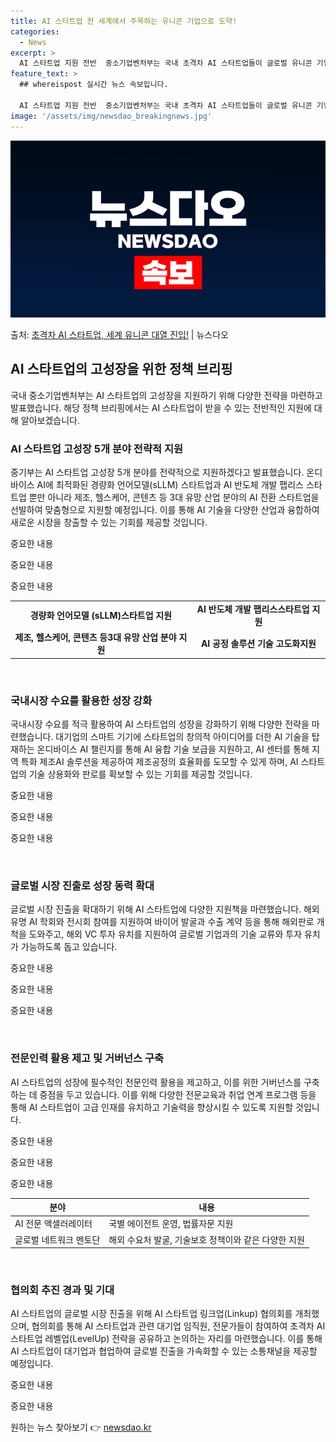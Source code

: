 ```yaml
---
title: AI 스타트업 전 세계에서 주목하는 유니콘 기업으로 도약!
categories:
  - News
excerpt: >
  AI 스타트업 지원 전반  중소기업벤처부는 국내 초격차 AI 스타트업들이 글로벌 유니콘 기업으로 성장할 수 …
feature_text: >
  ## whereispost 실시간 뉴스 속보입니다.

  AI 스타트업 지원 전반  중소기업벤처부는 국내 초격차 AI 스타트업들이 글로벌 유니콘 기업으로 성장할 수 …
image: '/assets/img/newsdao_breakingnews.jpg'
---
```


![뉴스다오 속보](/assets/img/newsdao_breakingnews.jpg)

<p>출처: <a href="https://newsdao.kr/4729" rel="dofollow">초격차 AI 스타트업, 세계 유니콘 대열 진입!</a> | 뉴스다오</p>

<h2 data-ke-size="size26">AI 스타트업의 고성장을 위한 정책 브리핑</h2>

국내 중소기업벤처부는 AI 스타트업의 고성장을 지원하기 위해 다양한 전략을 마련하고 발표했습니다. 해당 정책 브리핑에서는 AI 스타트업이 받을 수 있는 전반적인 지원에 대해 알아보겠습니다.

<h3>AI 스타트업 고성장 5개 분야 전략적 지원</h3>
중기부는 AI 스타트업 고성장 5개 분야를 전략적으로 지원하겠다고 발표했습니다. 온디바이스 AI에 최적화된 경량화 언어모델(sLLM) 스타트업과 AI 반도체 개발 팹리스 스타트업 뿐만 아니라 제조, 헬스케어, 콘텐츠 등 3대 유망 산업 분야의 AI 전환 스타트업을 선발하여 맞춤형으로 지원할 예정입니다. 이를 통해 AI 기술을 다양한 산업과 융합하여 새로운 시장을 창출할 수 있는 기회를 제공할 것입니다.

중요한 내용

중요한 내용

중요한 내용

<table>
	<tr>
		<td style="text-align: center; height: 17px;"><b>경량화 언어모델 (sLLM)스타트업 지원</b></td>
		<td style="text-align: center; height: 17px;"><b>AI 반도체 개발 팹리스스타트업 지원</b></td>
	</tr>
	<tr>
		<td style="text-align: center; height: 17px;"><b>제조, 헬스케어, 콘텐츠 등3대 유망 산업 분야 지원</b></td>
		<td style="text-align: center; height: 17px;"><b>AI 공정 솔루션 기술 고도화지원</b></td>
	</tr>
</table>

<p data-ke-size="size16">&nbsp;</p>

<h3>국내시장 수요를 활용한 성장 강화</h3>
국내시장 수요를 적극 활용하여 AI 스타트업의 성장을 강화하기 위해 다양한 전략을 마련했습니다. 대기업의 스마트 기기에 스타트업의 창의적 아이디어를 더한 AI 기술을 탑재하는 온디바이스 AI 챌린지를 통해 AI 융합 기술 보급을 지원하고, AI 센터를 통해 지역 특화 제조AI 솔루션을 제공하여 제조공정의 효율화를 도모할 수 있게 하며, AI 스타트업의 기술 상용화와 판로를 확보할 수 있는 기회를 제공할 것입니다.

중요한 내용

중요한 내용

중요한 내용

<p data-ke-size="size16">&nbsp;</p>

<h3>글로벌 시장 진출로 성장 동력 확대</h3>
글로벌 시장 진출을 확대하기 위해 AI 스타트업에 다양한 지원책을 마련했습니다. 해외 유명 AI 학회와 전시회 참여를 지원하여 바이어 발굴과 수출 계약 등을 통해 해외판로 개척을 도와주고, 해외 VC 투자 유치를 지원하여 글로벌 기업과의 기술 교류와 투자 유치가 가능하도록 돕고 있습니다.

중요한 내용

중요한 내용

중요한 내용

<p data-ke-size="size16">&nbsp;</p>

<h3>전문인력 활용 제고 및 거버넌스 구축</h3>
AI 스타트업의 성장에 필수적인 전문인력 활용을 제고하고, 이를 위한 거버넌스를 구축하는 데 중점을 두고 있습니다. 이를 위해 다양한 전문교육과 취업 연계 프로그램 등을 통해 AI 스타트업이 고급 인재를 유치하고 기술력을 향상시킬 수 있도록 지원할 것입니다.

중요한 내용

중요한 내용

중요한 내용

| 분야 | 내용 |
|------|------|
| AI 전문 액셀러레이터 | 국별 에이전트 운영, 법률자문 지원 |
| 글로벌 네트워크 멘토단 | 해외 수요처 발굴, 기술보호 정책이와 같은 다양한 지원 |

<p data-ke-size="size16">&nbsp;</p>

<h3>협의회 추진 경과 및 기대</h3>
AI 스타트업의 글로벌 시장 진출을 위해 AI 스타트업 링크업(Linkup) 협의회를 개최했으며, 협의회를 통해 AI 스타트업과 관련 대기업 임직원, 전문가들이 참여하여 초격차 AI 스타트업 레벨업(LevelUp) 전략을 공유하고 논의하는 자리를 마련했습니다. 이를 통해 AI 스타트업이 대기업과 협업하여 글로벌 진출을 가속화할 수 있는 소통채널을 제공할 예정입니다.

중요한 내용

중요한 내용 

원하는 뉴스 찾아보기 👉 <a href="https://newsdao.kr" rel="dofollow">newsdao.kr</a>


